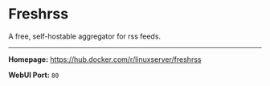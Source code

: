 # Freshrss

A free, self-hostable aggregator for rss feeds.

---

**Homepage:** https://hub.docker.com/r/linuxserver/freshrss

**WebUI Port:** `80`